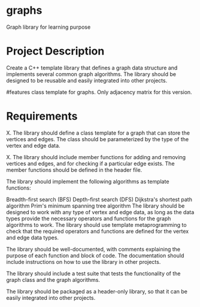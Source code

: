 # graphs
Graph library for learning purpose



# Project Description
Create a C++ template library that defines a graph data structure and implements several common graph algorithms. The library should be designed to be reusable and easily integrated into other projects.

#features
class template for graphs. Only adjacency matrix for this version.


# Requirements

X. The library should define a class template for a graph that can store the vertices and edges. The class should be parameterized by the type of the vertex and edge data.

X. The library should include member functions for adding and removing vertices and edges, and for checking if a particular edge exists. The member functions should be defined in the header file.

The library should implement the following algorithms as template functions:

Breadth-first search (BFS)
Depth-first search (DFS)
Dijkstra's shortest path algorithm
Prim's minimum spanning tree algorithm
The library should be designed to work with any type of vertex and edge data, as long as the data types provide the necessary operators and functions for the graph algorithms to work. The library should use template metaprogramming to check that the required operators and functions are defined for the vertex and edge data types.

The library should be well-documented, with comments explaining the purpose of each function and block of code. The documentation should include instructions on how to use the library in other projects.

The library should include a test suite that tests the functionality of the graph class and the graph algorithms.

The library should be packaged as a header-only library, so that it can be easily integrated into other projects.
